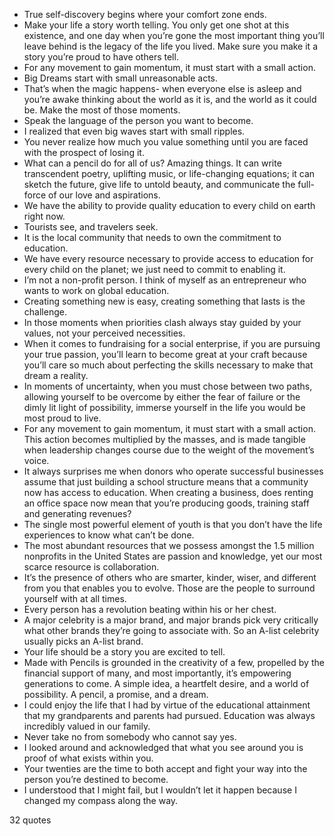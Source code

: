  - True self-discovery begins where your comfort zone ends.
 - Make your life a story worth telling. You only get one shot at this existence, and one day when you’re gone the most important thing you’ll leave behind is the legacy of the life you lived. Make sure you make it a story you’re proud to have others tell.
 - For any movement to gain momentum, it must start with a small action.
 - Big Dreams start with small unreasonable acts.
 - That’s when the magic happens- when everyone else is asleep and you’re awake thinking about the world as it is, and the world as it could be. Make the most of those moments.
 - Speak the language of the person you want to become.
 - I realized that even big waves start with small ripples.
 - You never realize how much you value something until you are faced with the prospect of losing it.
 - What can a pencil do for all of us? Amazing things. It can write transcendent poetry, uplifting music, or life-changing equations; it can sketch the future, give life to untold beauty, and communicate the full-force of our love and aspirations.
 - We have the ability to provide quality education to every child on earth right now.
 - Tourists see, and travelers seek.
 - It is the local community that needs to own the commitment to education.
 - We have every resource necessary to provide access to education for every child on the planet; we just need to commit to enabling it.
 - I’m not a non-profit person. I think of myself as an entrepreneur who wants to work on global education.
 - Creating something new is easy, creating something that lasts is the challenge.
 - In those moments when priorities clash always stay guided by your values, not your perceived necessities.
 - When it comes to fundraising for a social enterprise, if you are pursuing your true passion, you’ll learn to become great at your craft because you’ll care so much about perfecting the skills necessary to make that dream a reality.
 - In moments of uncertainty, when you must chose between two paths, allowing yourself to be overcome by either the fear of failure or the dimly lit light of possibility, immerse yourself in the life you would be most proud to live.
 - For any movement to gain momentum, it must start with a small action. This action becomes multiplied by the masses, and is made tangible when leadership changes course due to the weight of the movement’s voice.
 - It always surprises me when donors who operate successful businesses assume that just building a school structure means that a community now has access to education. When creating a business, does renting an office space now mean that you’re producing goods, training staff and generating revenues?
 - The single most powerful element of youth is that you don’t have the life experiences to know what can’t be done.
 - The most abundant resources that we possess amongst the 1.5 million nonprofits in the United States are passion and knowledge, yet our most scarce resource is collaboration.
 - It’s the presence of others who are smarter, kinder, wiser, and different from you that enables you to evolve. Those are the people to surround yourself with at all times.
 - Every person has a revolution beating within his or her chest.
 - A major celebrity is a major brand, and major brands pick very critically what other brands they’re going to associate with. So an A-list celebrity usually picks an A-list brand.
 - Your life should be a story you are excited to tell.
 - Made with Pencils is grounded in the creativity of a few, propelled by the financial support of many, and most importantly, it’s empowering generations to come. A simple idea, a heartfelt desire, and a world of possibility. A pencil, a promise, and a dream.
 - I could enjoy the life that I had by virtue of the educational attainment that my grandparents and parents had pursued. Education was always incredibly valued in our family.
 - Never take no from somebody who cannot say yes.
 - I looked around and acknowledged that what you see around you is proof of what exists within you.
 - Your twenties are the time to both accept and fight your way into the person you’re destined to become.
 - I understood that I might fail, but I wouldn’t let it happen because I changed my compass along the way.

32 quotes